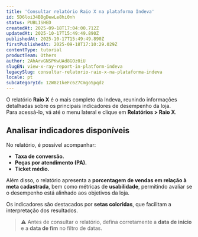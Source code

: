 ```yaml
---
title: 'Consultar relatório Raio X na plataforma Indeva'
id: 5D6loi34BBgDewLe8hi0nh
status: PUBLISHED
createdAt: 2025-09-18T17:04:00.712Z
updatedAt: 2025-10-17T15:49:49.890Z
publishedAt: 2025-10-17T15:49:49.890Z
firstPublishedAt: 2025-09-18T17:10:29.029Z
contentType: tutorial
productTeam: Others
author: 2AhArvGNSPKwUAd8GOz0iU
slugEN: view-x-ray-report-in-platform-indeva
legacySlug: consultar-relatorio-raio-x-na-plataforma-indeva
locale: pt
subcategoryId: 12W8z1keFc6Z7CmgoSpqdz
---
```


O relatório **Raio X** é o mais completo da Indeva, reunindo informações detalhadas sobre os principais indicadores de desempenho da loja.  
Para acessá-lo, vá até o menu lateral e clique em **Relatórios > Raio X**.

## Analisar indicadores disponíveis

No relatório, é possível acompanhar:

- **Taxa de conversão.**  
- **Peças por atendimento (PA).**  
- **Ticket médio.**

Além disso, o relatório apresenta a **porcentagem de vendas em relação à meta cadastrada**, bem como métricas de **usabilidade**, permitindo avaliar se o desempenho está alinhado aos objetivos da loja.

Os indicadores são destacados por **setas coloridas**, que facilitam a interpretação dos resultados.

> ⚠️ Antes de consultar o relatório, defina corretamente a **data de início** e a **data de fim** no filtro de datas.

